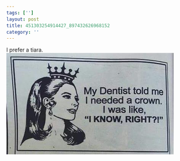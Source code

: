```yaml
---
tags: ['']
layout: post
title: 451303254914427_897432626968152
category: ''
---
```

I prefer a tiara.
![451303254914427_897432626968152](/uploads/2015-1-27-451303254914427_897432626968152.jpg)
